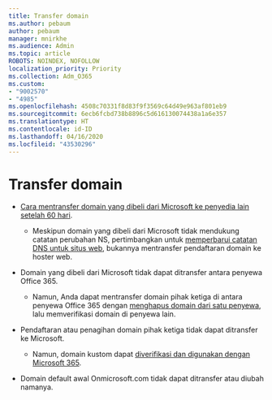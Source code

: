 ```yaml
---
title: Transfer domain
ms.author: pebaum
author: pebaum
manager: mnirkhe
ms.audience: Admin
ms.topic: article
ROBOTS: NOINDEX, NOFOLLOW
localization_priority: Priority
ms.collection: Adm_O365
ms.custom:
- "9002570"
- "4985"
ms.openlocfilehash: 4508c70331f8d83f9f3569c64d49e963af801eb9
ms.sourcegitcommit: 6ecb6fcbd738b8896c5d616130074438a1a6e357
ms.translationtype: HT
ms.contentlocale: id-ID
ms.lasthandoff: 04/16/2020
ms.locfileid: "43530296"
---
```

# <a name="domain-transfers"></a>Transfer domain

- [Cara mentransfer domain yang dibeli dari Microsoft ke penyedia lain setelah 60 hari](https://docs.microsoft.com/microsoft-365/admin/setup/domains-faq?view=o365-worldwide#can-i-transfer-a-domain-i-purchased-from-microsoft-to-another-provider).

    - Meskipun domain yang dibeli dari Microsoft tidak mendukung catatan perubahan NS, pertimbangkan untuk [memperbarui catatan DNS untuk situs web](https://docs.microsoft.com/microsoft-365/admin/dns/update-dns-records-to-retain-current-hosting-provider?view=o365-worldwide), bukannya mentransfer pendaftaran domain ke hoster web.

- Domain yang dibeli dari Microsoft tidak dapat ditransfer antara penyewa Office 365. 

    - Namun, Anda dapat mentransfer domain pihak ketiga di antara penyewa Office 365 dengan [menghapus domain dari satu penyewa](https://docs.microsoft.com/microsoft-365/admin/get-help-with-domains/remove-a-domain?view=o365-worldwide), lalu memverifikasi domain di penyewa lain.

- Pendaftaran atau penagihan domain pihak ketiga tidak dapat ditransfer ke Microsoft.

    - Namun, domain kustom dapat [diverifikasi dan digunakan dengan Microsoft 365](https://docs.microsoft.com/microsoft-365/admin/setup/add-domain?view=o365-worldwide).

- Domain default awal Onmicrosoft.com tidak dapat ditransfer atau diubah namanya.
